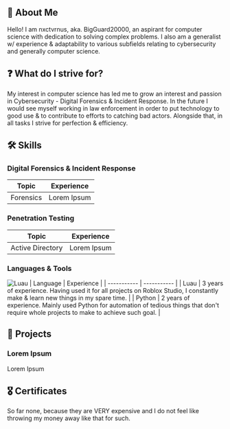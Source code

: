 ## 👤 About Me

Hello! I am nxctvrnus, aka. BigGuard20000, an aspirant for computer science with dedication to solving complex problems. I also am a generalist w/ experience & adaptability to various subfields relating to cybersecurity and generally computer science.

## ❓ What do I strive for?

My interest in computer science has led me to grow an interest and passion in Cybersecurity - Digital Forensics & Incident Response. In the future I would see myself working in law enforcement in order to put technology to good use & to contribute to efforts to catching bad actors. Alongside that, in all tasks I strive for perfection & efficiency.

## 🛠️ Skills

### Digital Forensics & Incident Response
| Topic      | Experience |
| ----------- | ----------- |
| Forensics      |  Lorem Ipsum       |

### Penetration Testing
| Topic      | Experience |
| ----------- | ----------- |
| Active Directory      |  Lorem Ipsum       |

### Languages & Tools
![Luau](https://simpleicons.org/icons/luau.svg)
| Language      | Experience |
| ----------- | ----------- |
| Luau | 3 years of experience. Having used it for all projects on Roblox Studio, I constantly make & learn new things in my spare time.       |
| Python | 2 years of experience. Mainly used Python for automation of tedious things that don't require whole projects to make to achieve such goal. |

## 💼 Projects
### Lorem Ipsum
Lorem Ipsum

## 🎖️ Certificates
So far none, because they are VERY expensive and I do not feel like throwing my money away like that for such.
